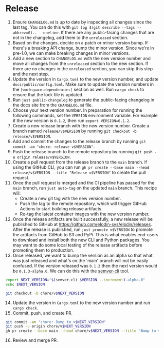 # Release

1. Ensure `CHANGELOG.md` is up to date by inspecting all changes since the last tag. You can do this with `git log $(git describe --tags --abbrev=0).. --oneline`. If there are any public-facing changes that are not in the changelog, add them to the `unreleased` section.
2. Based on the changes, decide on a patch or minor version bump. If there's a breaking API change, bump the minor version. Since we're in pre-1.0, we can make breaking changes in minor versions.
3. Add a new section to `CHANGELOG.md` with the new version number and move all changes from the `unreleased` section to the new section. If there are no changes in the `unreleased` section, you can skip this step and the next step.
4. Update the version in `Cargo.toml` to the new version number, and update `docs/public/config.toml`. Make sure to update the version numbers in the `[workspace.dependencies]` section as well. Run `cargo check` to ensure that the lock file is updated.
5. Run `just public-changelog` to generate the public-facing changelog in the docs site from the `CHANGELOG.md` file.
6. Choose your next version number. In preparation for running the following commands, set the `VERSION` environment variable. For example if the new version is `0.1.2`, then run `export VERSION=0.1.2`.
7. Create a new release branch with the new version number. Create a branch named `release/v$VERSION` by running `git checkout -b release/v$VERSION`.
8. Add and commit the changes to the release branch by running `git commit -am "chore: release v$VERSION"`.
9. Push the release branch to the remote repository by running `git push -u origin release/v$VERSION`.
10. Create a pull request from the release branch to the `main` branch. If using the GitHub CLI, you can run `gh pr create --base main --head release/v$VERSION --title "Release v$VERSION"` to create the pull request.
11. Once the pull request is merged and the CI pipeline has passed for the `main` branch, run `just auto-tag` on the updated `main` branch. This recipe will:
    - Create a new git tag with the new version number.
    - Push the tag to the remote repository, which will trigger GitHub Actions to start building release artifacts.
    - Re-tag the latest container images with the new version number.
12. Once the release artifacts are built successfully, a new release will be published to GitHub at https://github.com/elodin-sys/elodin/releases. After the release is published, run `just promote v$VERSION` to promote the artifacts from GitHub to S3 and PyPi. This is what enables end-users to download and install both the new CLI and Python packages. You may want to do some local testing of the release artifacts before promoting them to production.
13. Once released, we want to bump the version as an alpha so that what was just released and what's on the 'main' branch will not be easily confused. If the version released was `0.1.2` then the next version would be `0.1.3-alpha.0`. We can do this with the [semver-cli](https://crates.io/crates/semver-cli) tool. 
```sh
export NEXT_VERSION="$(semver-cli $VERSION --increment)-alpha.0"
echo $NEXT_VERSION

git checkout -b chore/v$NEXT_VERSION
```
14. Update the version in `Cargo.toml` to the new version number and run `cargo check`.
15. Commit, push, and create PR.
```sh
git commit -am "chore: Bump to v$NEXT_VERSION"
git push -u origin chore/v$NEXT_VERSION
gh pr create --base main --head chore/v$NEXT_VERSION --title "Bump to v$NEXT_VERSION"
```
16. Review and merge PR.
